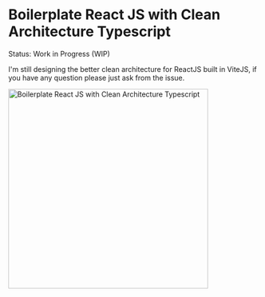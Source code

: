# Boilerplate React JS with Clean Architecture Typescript

Status: Work in Progress (WIP)

I'm still designing the better clean architecture for ReactJS built in ViteJS, if you have any question please just ask from the issue.


<img src="https://user-images.githubusercontent.com/48151470/196236004-a6529040-f037-4b56-8783-b083b6d05a00.png" alt="Boilerplate React JS with Clean Architecture Typescript" style="width:400px;"/>


